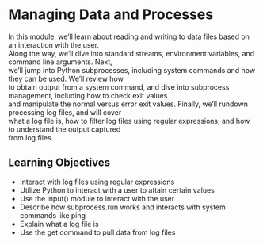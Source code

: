 # Managing Data and Processes

In this module, we’ll learn about reading and writing to data files based on an interaction with the user.\
Along the way, we’ll dive into standard streams, environment variables, and command line arguments. Next,\
we’ll jump into Python subprocesses, including system commands and how they can be used. We’ll review how\
to obtain output from a system command, and dive into subprocess management, including how to check exit values\
and manipulate the normal versus error exit values. Finally, we’ll rundown processing log files, and will cover\
what a log file is, how to filter log files using regular expressions, and how to understand the output captured\
from log files.

## Learning Objectives

- Interact with log files using regular expressions
- Utilize Python to interact with a user to attain certain values
- Use the input() module to interact with the user
- Describe how subprocess.run works and interacts with system commands like ping
- Explain what a log file is
- Use the get command to pull data from log files